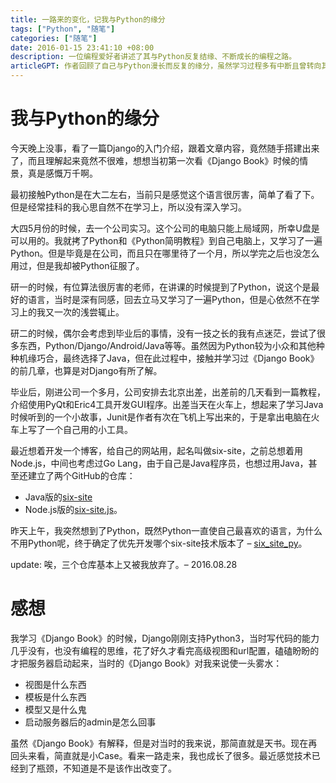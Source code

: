 ```yaml
---
title: 一路来的变化，记我与Python的缘分
tags: ["Python", "随笔"]
categories: ["随笔"]
date: 2016-01-15 23:41:10 +08:00
description: 一位编程爱好者讲述了其与Python反复结缘、不断成长的编程之路。
articleGPT: 作者回顾了自己与Python漫长而反复的缘分，虽然学习过程多有中断且曾转向其他语言，但Python始终是其心头所爱，并在对Django的理解上见证了自身的技术成长，最终仍倾向于选择Python进行个人项目开发。
---
```


# 我与Python的缘分

今天晚上没事，看了一篇Django的入门介绍，跟着文章内容，竟然随手搭建出来了，而且理解起来竟然不很难，想想当初第一次看《Django
Book》时候的情景，真是感慨万千啊。

最初接触Python是在大二左右，当前只是感觉这个语言很厉害，简单了看了下。但是经常挂科的我心思自然不在学习上，所以没有深入学习。

大四5月份的时候，去一个公司实习。这个公司的电脑只能上局域网，所幸U盘是可以用的。我就拷了Python和《Python简明教程》到自己电脑上，又学习了一遍Python。但是毕竟是在公司，而且只在哪里待了一个月，所以学完之后也没怎么用过，但是我却被Python征服了。

研一的时候，有位算法很厉害的老师，在讲课的时候提到了Python，说这个是最好的语言，当时是深有同感，回去立马又学习了一遍Python，但是心依然不在学习上的我又一次的浅尝辄止。

研二的时候，偶尔会考虑到毕业后的事情，没有一技之长的我有点迷茫，尝试了很多东西，Python/Django/Android/Java等等。虽然因为Python较为小众和其他种种机缘巧合，最终选择了Java，但在此过程中，接触并学习过《Django
Book》的前几章，也算是对Django有所了解。

毕业后，刚进公司一个多月，公司安排去北京出差，出差前的几天看到一篇教程，介绍使用PyQt和Eric4工具开发GUI程序。出差当天在火车上，想起来了学习Java时候听到的一个小故事，Junit是作者有次在飞机上写出来的，于是拿出电脑在火车上写了一个自己用的小工具。

最近想着开发一个博客，给自己的网站用，起名叫做six-site，之前总想着用Node.js，中间也考虑过Go
Lang，由于自己是Java程序员，也想过用Java，甚至还建立了两个GitHub的仓库：

  * Java版的[six-site](https://github.com/nianqinianyi/six-site)
  * Node.js版的[six-site.js](https://github.com/nianqinianyi/six-site.js)。

昨天上午，我突然想到了Python，既然Python一直使自己最喜欢的语言，为什么不用Python呢，终于确定了优先开发哪个six-site技术版本了 –
[six_site_py](https://github.com/nianqinianyi/six_site_py)。

update: 唉，三个仓库基本上又被我放弃了。– 2016.08.28

# 感想

我学习《Django Book》的时候，Django刚刚支持Python3，当时写代码的能力几乎没有，也没有编程的思维，花了好久才看完高级视图和url配置，磕磕盼盼的才把服务器启动起来，当时的《Django Book》对我来说使一头雾水：

  * 视图是什么东西
  * 模板是什么东西
  * 模型又是什么鬼
  * 启动服务器后的admin是怎么回事

虽然《Django Book》有解释，但是对当时的我来说，那简直就是天书。现在再回头来看，简直就是小Case。看来一路走来，我也成长了很多。最近感觉技术已经到了瓶颈，不知道是不是该作出改变了。

